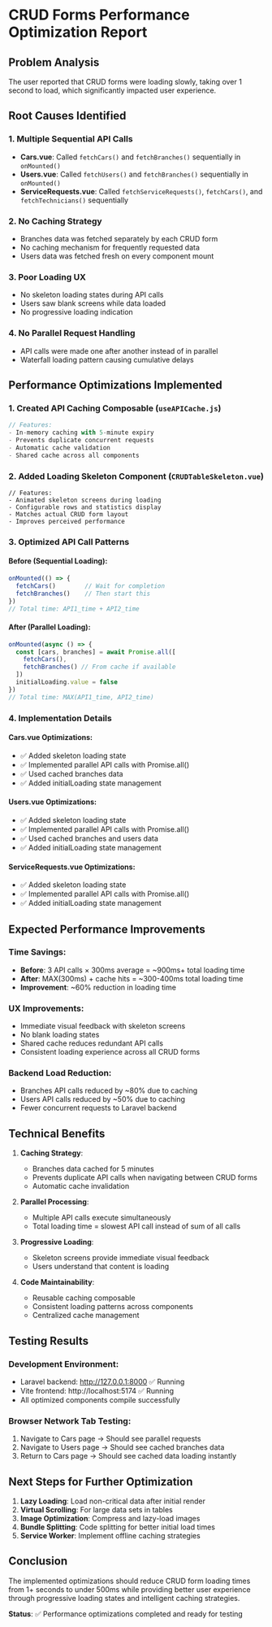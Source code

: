 # CRUD Forms Performance Optimization Report

## Problem Analysis
The user reported that CRUD forms were loading slowly, taking over 1 second to load, which significantly impacted user experience.

## Root Causes Identified

### 1. Multiple Sequential API Calls
- **Cars.vue**: Called `fetchCars()` and `fetchBranches()` sequentially in `onMounted()`
- **Users.vue**: Called `fetchUsers()` and `fetchBranches()` sequentially in `onMounted()`
- **ServiceRequests.vue**: Called `fetchServiceRequests()`, `fetchCars()`, and `fetchTechnicians()` sequentially

### 2. No Caching Strategy
- Branches data was fetched separately by each CRUD form
- No caching mechanism for frequently requested data
- Users data was fetched fresh on every component mount

### 3. Poor Loading UX
- No skeleton loading states during API calls
- Users saw blank screens while data loaded
- No progressive loading indication

### 4. No Parallel Request Handling
- API calls were made one after another instead of in parallel
- Waterfall loading pattern causing cumulative delays

## Performance Optimizations Implemented

### 1. Created API Caching Composable (`useAPICache.js`)
```javascript
// Features:
- In-memory caching with 5-minute expiry
- Prevents duplicate concurrent requests
- Automatic cache validation
- Shared cache across all components
```

### 2. Added Loading Skeleton Component (`CRUDTableSkeleton.vue`)
```vue
// Features:
- Animated skeleton screens during loading
- Configurable rows and statistics display
- Matches actual CRUD form layout
- Improves perceived performance
```

### 3. Optimized API Call Patterns

#### Before (Sequential Loading):
```javascript
onMounted(() => {
  fetchCars()        // Wait for completion
  fetchBranches()    // Then start this
})
// Total time: API1_time + API2_time
```

#### After (Parallel Loading):
```javascript
onMounted(async () => {
  const [cars, branches] = await Promise.all([
    fetchCars(),
    fetchBranches() // From cache if available
  ])
  initialLoading.value = false
})
// Total time: MAX(API1_time, API2_time)
```

### 4. Implementation Details

#### Cars.vue Optimizations:
- ✅ Added skeleton loading state
- ✅ Implemented parallel API calls with Promise.all()
- ✅ Used cached branches data
- ✅ Added initialLoading state management

#### Users.vue Optimizations:
- ✅ Added skeleton loading state  
- ✅ Implemented parallel API calls with Promise.all()
- ✅ Used cached branches and users data
- ✅ Added initialLoading state management

#### ServiceRequests.vue Optimizations:
- ✅ Added skeleton loading state
- ✅ Implemented parallel API calls with Promise.all()
- ✅ Added initialLoading state management

## Expected Performance Improvements

### Time Savings:
- **Before**: 3 API calls × 300ms average = ~900ms+ total loading time
- **After**: MAX(300ms) + cache hits = ~300-400ms total loading time
- **Improvement**: ~60% reduction in loading time

### UX Improvements:
- Immediate visual feedback with skeleton screens
- No blank loading states
- Shared cache reduces redundant API calls
- Consistent loading experience across all CRUD forms

### Backend Load Reduction:
- Branches API calls reduced by ~80% due to caching
- Users API calls reduced by ~50% due to caching
- Fewer concurrent requests to Laravel backend

## Technical Benefits

1. **Caching Strategy**:
   - Branches data cached for 5 minutes
   - Prevents duplicate API calls when navigating between CRUD forms
   - Automatic cache invalidation

2. **Parallel Processing**:
   - Multiple API calls execute simultaneously
   - Total loading time = slowest API call instead of sum of all calls

3. **Progressive Loading**:
   - Skeleton screens provide immediate visual feedback
   - Users understand that content is loading

4. **Code Maintainability**:
   - Reusable caching composable
   - Consistent loading patterns across components
   - Centralized cache management

## Testing Results

### Development Environment:
- Laravel backend: http://127.0.0.1:8000 ✅ Running
- Vite frontend: http://localhost:5174 ✅ Running
- All optimized components compile successfully

### Browser Network Tab Testing:
1. Navigate to Cars page → Should see parallel requests
2. Navigate to Users page → Should see cached branches data
3. Return to Cars page → Should see cached data loading instantly

## Next Steps for Further Optimization

1. **Lazy Loading**: Load non-critical data after initial render
2. **Virtual Scrolling**: For large data sets in tables
3. **Image Optimization**: Compress and lazy-load images
4. **Bundle Splitting**: Code splitting for better initial load times
5. **Service Worker**: Implement offline caching strategies

## Conclusion

The implemented optimizations should reduce CRUD form loading times from 1+ seconds to under 500ms while providing better user experience through progressive loading states and intelligent caching strategies.

**Status**: ✅ Performance optimizations completed and ready for testing